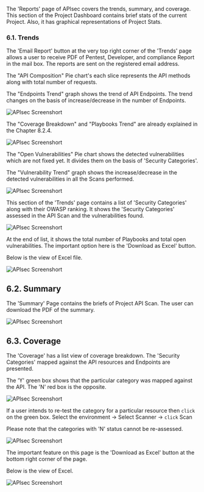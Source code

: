 The 'Reports' page of APIsec covers the trends, summary, and coverage. This section of the Project Dashboard contains brief stats of the current Project. Also, it has graphical representations of Project Stats. 

### **6.1. Trends**
The 'Email Report' button at the very top right corner of the 'Trends' page allows a user to receive PDF of Pentest, Developer, and compliance Report in the mail box. The reports are sent on the registered email address. 

The "API Composition" Pie chart's each slice represents the API methods along with total number of requests. 

The "Endpoints Trend" graph shows the trend of API Endpoints. The trend changes on the basis of increase/decrease in the number of Endpoints. 

<img alt="APIsec Screenshort" src="https://user-images.githubusercontent.com/75529175/168322487-6b390603-2522-4383-8bc4-2afd0a05530b.png" />

The "Coverage Breakdown" and "Playbooks Trend" are already explained in the Chapter 8.2.4.

<img alt="APIsec Screenshort" src="https://user-images.githubusercontent.com/75529175/168322496-2e79aabb-8dca-4b4c-8c40-72e1e02e8c48.png" />

The "Open Vulnerabilities" Pie chart shows the detected vulnerabilities which are not fixed yet. It divides them on the basis of 'Security Categories'.

The "Vulnerability Trend" graph shows the increase/decrease in the detected vulnerabilities in all the Scans performed. 

<img alt="APIsec Screenshort" src="https://user-images.githubusercontent.com/75529175/168322506-5afc79db-32a0-4348-a160-a80b729293ab.png" />

This section of the 'Trends' page contains a list of 'Security Categories' along with their OWASP ranking. It shows the 'Security Categories' assessed in the API Scan and the vulnerabilities found. 

<img alt="APIsec Screenshort" src="https://user-images.githubusercontent.com/75529175/168322517-799b2861-2558-4b61-a409-d709cb7db53b.png" />

At the end of list, it shows the total number of Playbooks and total open vulnerabilities. The important option here is the 'Download as Excel' button. 

Below is the view of Excel file. 

<img alt="APIsec Screenshort" src="https://user-images.githubusercontent.com/75529175/168322530-802bbf73-8014-4b6c-a3ac-aa89e483a016.png" />

## **6.2. Summary**
The 'Summary' Page contains the briefs of Project API Scan. The user can download the PDF of the summary. 

<img alt="APIsec Screenshort" src="https://user-images.githubusercontent.com/75529175/168322538-4d8e395a-fabc-48d7-8e63-11fa1e7cd1c3.png" />

## **6.3. Coverage**
The 'Coverage' has a list view of coverage breakdown. The 'Security Categories' mapped against the API resources and Endpoints are presented. 

The 'Y' green box shows that the particular category was mapped against the API. The 'N' red box is the opposite. 

<img alt="APIsec Screenshort" src="https://user-images.githubusercontent.com/75529175/168322542-159c350b-b8a8-4650-bb9a-584e4ac64830.png" />

If a user intends to re-test the category for a particular resource then `click` on the green box. 
Select the environment -> Select Scanner -> `click` Scan 

Please note that the categories with 'N' status cannot be re-assessed. 

<img alt="APIsec Screenshort" src="https://user-images.githubusercontent.com/75529175/168322552-b41cf272-f961-4386-9288-ad15aa20fa67.png" />

The important feature on this page is the 'Download as Excel' button at the bottom right corner of the page. 

Below is the view of Excel. 

<img alt="APIsec Screenshort" src="https://user-images.githubusercontent.com/75529175/168322557-1ba15faa-4fe4-449b-a5d7-9b5531c07546.png" />
